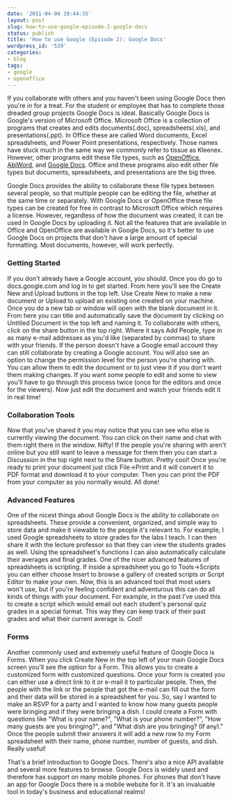 ```yaml
---
date: '2011-04-04 19:44:35'
layout: post
slug: how-to-use-google-episode-2-google-docs
status: publish
title: 'How to use Google (Episode 2): Google Docs'
wordpress_id: '539'
categories:
- blog
tags:
- google
- openoffice
---
```


If you collaborate with others and you haven't been using Google Docs then you're in for a treat. For the student or employee that has to complete those dreaded group projects Google Docs is ideal. Basically Google Docs is Google's version of Microsoft Office. Microsoft Office is a collection of programs that creates and edits documents(.doc), spreadsheets(.xls), and presentations(.ppt). In Office these are called Word documents, Excel spreadsheets, and Power Point presentations, respectively. Those names have stuck much in the same way we commonly refer to tissue as Kleenex. However, other programs edit these file types, such as [OpenOffice](http://www.openoffice.org/), [AbiWord](http://www.abisource.com/), and [Google Docs](http://docs.google.com/support/bin/answer.py?answer=49008). Office and these programs also edit other file types but documents, spreadsheets, and presentations are the big three.

Google Docs provides the ability to collaborate these file types between several people, so that multiple people can be editing the file, whether at the same time or separately. With Google Docs or OpenOffice these file types can be created for free in contrast to Microsoft Office which requires a license. However, regardless of how the document was created, it can be used in Google Docs by uploading it. Not all the features that are available in Office and OpenOffice are available in Google Docs, so it's better to use Google Docs on projects that don't have a large amount of special formatting. Most documents, however, will work perfectly.

### Getting Started

If you don't already have a Google account, you should. Once you do go to docs.google.com and log in to get started. From here you'll see the Create New and Upload buttons in the top left. Use Create New to make a new document or Upload to upload an existing one created on your machine. Once you do a new tab or window will open with the blank document in it. From here you can title and automatically save the document by clicking on Untitled Document in the top left and naming it. To collaborate with others, click on the share button in the top right. Where it says Add People, type in as many e-mail addresses as you'd like (separated by commas) to share with your friends. If the person doesn't have a Google email account they can still collaborate by creating a Google account. You will also see an option to change the permission level for the person you're sharing with. You can allow them to edit the document or to just view it if you don't want them making changes. If you want some people to edit and some to view you'll have to go through this process twice (once for the editors and once for the viewers). Now just edit the document and watch your friends edit it in real time!

### Collaboration Tools

Now that you've shared it you may notice that you can see who else is currently viewing the document. You can click on their name and chat with them right there in the window. Nifty! If the people you're sharing with aren't online but you still want to leave a message for them then you can start a Discussion in the top right next to the Share button. Pretty cool! Once you're ready to print your document just click File→Print and it will convert it to PDF format and download it to your computer. Then you can print the PDF from your computer as you normally would. All done!

### Advanced Features

One of the nicest things about Google Docs is the ability to collaborate on spreadsheets. These provide a convenient, organized, and simple way to store data and make it viewable to the people it's relevant to. For example, I used Google spreadsheets to store grades for the labs I teach. I can then share it with the lecture professor so that they can view the students grades as well. Using the spreadsheet's functions I can also automatically calculate their averages and final grades. One of the nicer advanced features of spreadsheets is scripting. If inside a spreadsheet you go to Tools→Scripts you can either choose Insert to browse a gallery of created scripts or Script Editor to make your own. Now, this is an advanced tool that most users won't use, but if you're feeling confident and adventurous this can do all kinds of things with your document. For example, in the past I've used this to create a script which would email out each student's personal quiz grades in a special format. This way they can keep track of their past grades and what their current average is. Cool!

### Forms

Another commonly used and extremely useful feature of Google Docs is Forms. When you click Create New in the top left of your main Google Docs screen you'll see the option for a Form. This allows you to create a customized form with customized questions. Once your form is created you can either use a direct link to it or e-mail it to particular people. Then, the people with the link or the people that got the e-mail can fill out the form and their data will be stored in a spreadsheet for you. So, say I wanted to make an RSVP for a party and I wanted to know how many guests people were bringing and if they were bringing a dish. I could create a Form with questions like "What is your name?", "What is your phone number?", "How many guests are you bringing?", and "What dish are you bringing? (If any)." Once the people submit their answers it will add a new row to my Form spreadsheet with their name, phone number, number of guests, and dish. Really useful!

That's a brief introduction to Google Docs. There's also a nice API available and several more features to browse. Google Docs is widely used and therefore has support on many mobile phones. For phones that don't have an app for Google Docs there is a mobile website for it. It's an invaluable tool in today's business and educational realms!
